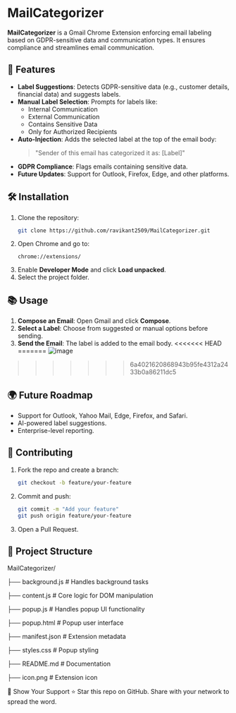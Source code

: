 # MailCategorizer

**MailCategorizer** is a Gmail Chrome Extension enforcing email labeling based on GDPR-sensitive data and communication types. It ensures compliance and streamlines email communication.

## 🚀 Features
- **Label Suggestions**: Detects GDPR-sensitive data (e.g., customer details, financial data) and suggests labels.
- **Manual Label Selection**: Prompts for labels like:
  - Internal Communication
  - External Communication
  - Contains Sensitive Data
  - Only for Authorized Recipients
- **Auto-Injection**: Adds the selected label at the top of the email body:
  > "Sender of this email has categorized it as: [Label]"
- **GDPR Compliance**: Flags emails containing sensitive data.
- **Future Updates**: Support for Outlook, Firefox, Edge, and other platforms.

## 🛠️ Installation
1. Clone the repository:
   ```bash
   git clone https://github.com/ravikant2509/MailCategorizer.git
   ```
2. Open Chrome and go to:
   ```
   chrome://extensions/
   ```
3. Enable **Developer Mode** and click **Load unpacked**.
4. Select the project folder.

## 📚 Usage
1. **Compose an Email**: Open Gmail and click **Compose**.
2. **Select a Label**: Choose from suggested or manual options before sending.
3. **Send the Email**: The label is added to the email body.
<<<<<<< HEAD
=======
![image](https://github.com/user-attachments/assets/1b826ff2-406d-4c3c-9d89-4863005d4b12)
>>>>>>> 6a4021620868943b95fe4312a2433b0a86211dc5

## 🌍 Future Roadmap
- Support for Outlook, Yahoo Mail, Edge, Firefox, and Safari.
- AI-powered label suggestions.
- Enterprise-level reporting.

## 🤝 Contributing
1. Fork the repo and create a branch:
   ```bash
   git checkout -b feature/your-feature
   ```
2. Commit and push:
   ```bash
   git commit -m "Add your feature"
   git push origin feature/your-feature
   ```
3. Open a Pull Request.

## 📂 Project Structure
MailCategorizer/

├── background.js      # Handles background tasks

├── content.js         # Core logic for DOM manipulation

├── popup.js           # Handles popup UI functionality

├── popup.html         # Popup user interface

├── manifest.json      # Extension metadata

├── styles.css         # Popup styling

├── README.md          # Documentation

├── icon.png           # Extension icon


🌟 Show Your Support
⭐ Star this repo on GitHub.
Share with your network to spread the word.
